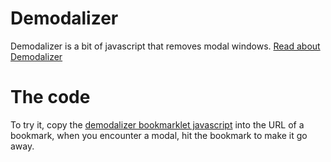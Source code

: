 # Demodalizer

Demodalizer is a bit of javascript that removes modal windows.  [Read about Demodalizer](https://johnpennypacker.github.io/demodalizer/)

# The code

To try it, copy the [demodalizer bookmarklet javascript](https://raw.githubusercontent.com/johnpennypacker/demodalizer/master/output/bookmarklet-demodalizer.min.js) into the URL of a bookmark, when you encounter a modal, hit the bookmark to make it go away.


